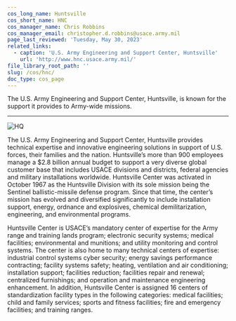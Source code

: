 ```yaml
---
cos_long_name: Huntsville
cos_short_name: HNC
cos_manager_name: Chris Robbins
cos_manager_email: christopher.d.robbins@usace.army.mil
page_last_reviewed: 'Tuesday, May 30, 2023'
related_links:
  - caption: 'U.S. Army Engineering and Support Center, Huntsville'
    url: 'http://www.hnc.usace.army.mil/'
file_library_root_path: ''
slug: /cos/hnc/
doc_type: cos_page
---
```

The U.S. Army Engineering and Support Center, Huntsville, is known for the support it provides to Army-wide missions.

- - -

![HQ](/admin/images/uploads/picsart_1435267137321.jpg "HQ")


The U.S. Army Engineering and Support Center, Huntsville provides technical expertise and innovative engineering solutions in support of U.S. forces, their families and the nation. Huntsville’s more than 900 employees manage a $2.8 billion annual budget to support a very diverse global customer base that includes USACE divisions and districts, federal agencies and military installations worldwide. Huntsville Center was activated in October 1967 as the Huntsville Division with its sole mission being the Sentinel ballistic-missile defense program. Since that time, the center’s mission has evolved and diversified significantly to include installation support, energy, ordnance and explosives, chemical demilitarization, engineering, and environmental programs.

Huntsville Center is USACE’s mandatory center of expertise for the Army range and training lands program; electronic security systems; medical facilities; environmental and munitions; and utility monitoring and control systems. The center is also home to many technical centers of expertise: industrial control systems cyber security; energy savings performance contracting; facility systems safety; heating, ventilation and air conditioning; installation support; facilities reduction; facilities repair and renewal; centralized furnishings; and operation and maintenance engineering enhancement. In addition, Huntsville Center is assigned 16 centers of standardization facility types in the following categories: medical facilities; child and family services; sports and fitness facilities; fire and emergency facilities; and training ranges.
